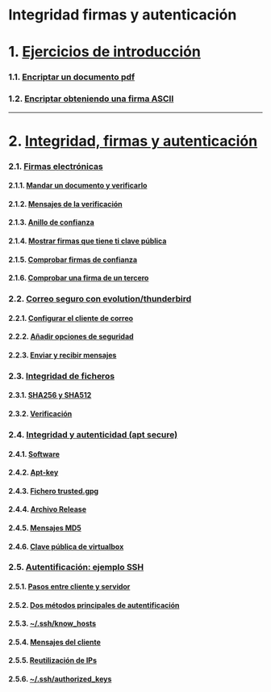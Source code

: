 # Integridad firmas y autenticación
# 1. [Ejercicios de introducción](https://github.com/PalomaR88/Integridad_firmas_y_autenticacion/blob/master/ejercicio_firma_digital.md)
### 1.1. [Encriptar un documento pdf](https://github.com/PalomaR88/Integridad_firmas_y_autenticacion/blob/master/ejercicio_firma_digital.md#1-selecciona-un-documento-pdf-y-encr%C3%ADptalo-y-f%C3%ADrmalo-opci%C3%B3n---sign-env%C3%ADalo-a-un-compa%C3%B1ero-que-debe-en-primer-lugar-verificar-la-firma-y-posteriormente-descifrar-el-documento)
### 1.2. [Encriptar obteniendo una firma ASCII](https://github.com/PalomaR88/Integridad_firmas_y_autenticacion/blob/master/ejercicio_firma_digital.md#2-realiza-el-mismo-ejercicio-pero-obteniendo-una-firma-ascii)
------------------------------------------------------------------------------
# 2. [Integridad, firmas y autenticación](https://github.com/PalomaR88/Integridad_firmas_y_autenticacion/blob/master/Practicas.md)
### 2.1. [Firmas electrónicas](https://github.com/PalomaR88/Integridad_firmas_y_autenticacion/blob/master/Practicas.md#tarea-1-firmas-electr%C3%B3nicas)
#### 2.1.1. [Mandar un documento y verificarlo](https://github.com/PalomaR88/Integridad_firmas_y_autenticacion/blob/master/Practicas.md#1-manda-un-documento-y-la-firma-electr%C3%B3nica-del-mismo-a-un-compa%C3%B1ero-verifica-la-firma-que-tu-has-recibido)
#### 2.1.2. [Mensajes de la verificación](https://github.com/PalomaR88/Integridad_firmas_y_autenticacion/blob/master/Practicas.md#2-qu%C3%A9-significa-el-mensaje-que-aparece-en-el-momento-de-verificar-la-firma)
#### 2.1.3. [Anillo de confianza](https://github.com/PalomaR88/Integridad_firmas_y_autenticacion/blob/master/Practicas.md#3-vamos-a-crear-un-anillo-de-confianza-entre-los-miembros-de-nuestra-clase-para-ello)
#### 2.1.4. [Mostrar firmas que tiene ti clave pública](https://github.com/PalomaR88/Integridad_firmas_y_autenticacion/blob/master/Practicas.md#4-muestra-las-firmas-que-tiene-tu-clave-p%C3%BAblica)
#### 2.1.5. [Comprobar firmas de confianza](https://github.com/PalomaR88/Integridad_firmas_y_autenticacion/blob/master/Practicas.md#5-comprueba-que-ya-puedes-verificar-sin-problemas-una-firma-recibida-por-una-persona-en-la-que-conf%C3%ADas)
#### 2.1.6. [Comprobar una firma de un tercero](https://github.com/PalomaR88/Integridad_firmas_y_autenticacion/blob/master/Practicas.md#6-comprueba-que-puedes-verificar-sin-problemas-una-firma-recibida-por-una-tercera-persona-en-la-que-conf%C3%ADa-una-persona-en-la-que-tu-conf%C3%ADas)
### 2.2. [Correo seguro con evolution/thunderbird](https://github.com/PalomaR88/Integridad_firmas_y_autenticacion/blob/master/Practicas.md#tarea-2-correo-seguro-con-evolutionthunderbird)
#### 2.2.1. [Configurar el cliente de correo](https://github.com/PalomaR88/Integridad_firmas_y_autenticacion/blob/master/Practicas.md#1-configura-el-cliente-de-correo-evolution-con-tu-cuenta-de-correo-habitual)
#### 2.2.2. [Añadir opciones de seguridad](https://github.com/PalomaR88/Integridad_firmas_y_autenticacion/blob/master/Practicas.md#2-a%C3%B1ade-a-la-cuenta-las-opciones-de-seguridad-para-poder-enviar-correos-firmados-con-tu-clave-privada-o-cifrar-los-mensajes-para-otros-destinatarios)
#### 2.2.3. [Enviar y recibir mensajes](https://github.com/PalomaR88/Integridad_firmas_y_autenticacion/blob/master/Practicas.md#3-env%C3%ADa-y-recibe-varios-mensajes-con-tus-compa%C3%B1eros-y-comprueba-el-funcionamiento-adecuado-de-gpg)
### 2.3. [Integridad de ficheros](https://github.com/PalomaR88/Integridad_firmas_y_autenticacion/blob/master/Practicas.md#tarea-3-integridad-de-ficheros)
#### 2.3.1. [SHA256 y SHA512](https://github.com/PalomaR88/Integridad_firmas_y_autenticacion/blob/master/Practicas.md#1-para-validar-el-contenido-de-la-imagen-cd-solo-aseg%C3%BArese-de-usar-la-herramienta-apropiada-para-sumas-de-verificaci%C3%B3n-para-cada-versi%C3%B3n-publicada-existen-archivos-de-suma-de-comprobaci%C3%B3n-con-algoritmos-fuertes-sha256-y-sha512-deber%C3%ADa-usar-las-herramientas-sha256sum-o-sha512sum-para-trabajar-con-ellos)
#### 2.3.2. [Verificación](https://github.com/PalomaR88/Integridad_firmas_y_autenticacion/blob/master/Practicas.md#2-verifica-que-el-contenido-del-hash-que-has-utilizado-no-ha-sido-manipulado-usando-la-firma-digital-que-encontrar%C3%A1s-en-el-repositorio-puedes-encontrar-una-gu%C3%ADa-para-realizarlo-en-este-art%C3%ADculo-how-to-verify-an-authenticity-of-downloaded-debian-iso-images)
### 2.4. [Integridad y autenticidad (apt secure)](https://github.com/PalomaR88/Integridad_firmas_y_autenticacion/blob/master/Practicas.md#tarea-4-integridad-y-autenticidad-apt-secure)
#### 2.4.1. [Software](https://github.com/PalomaR88/Integridad_firmas_y_autenticacion/blob/master/Practicas.md#1-qu%C3%A9-software-utiliza-apt-secure-para-realizar-la-criptograf%C3%ADa-asim%C3%A9trica)
#### 2.4.2. [Apt-key](https://github.com/PalomaR88/Integridad_firmas_y_autenticacion/blob/master/Practicas.md#2-para-que-sirve-el-comando-apt-key-qu%C3%A9-muestra-el-comando-apt-key-list)
#### 2.4.3. [Fichero trusted.gpg](https://github.com/PalomaR88/Integridad_firmas_y_autenticacion/blob/master/Practicas.md#2-para-que-sirve-el-comando-apt-key-qu%C3%A9-muestra-el-comando-apt-key-list)
#### 2.4.4. [Archivo Release](https://github.com/PalomaR88/Integridad_firmas_y_autenticacion/blob/master/Practicas.md#5-explica-el-proceso-por-el-cual-el-sistema-nos-asegura-que-los-ficheros-que-estamos-descargando-son-leg%C3%ADtimos)
#### 2.4.5. [Mensajes MD5](https://github.com/PalomaR88/Integridad_firmas_y_autenticacion/blob/master/Practicas.md#5-explica-el-proceso-por-el-cual-el-sistema-nos-asegura-que-los-ficheros-que-estamos-descargando-son-leg%C3%ADtimos)
#### 2.4.6. [Clave pública de virtualbox](https://github.com/PalomaR88/Integridad_firmas_y_autenticacion/blob/master/Practicas.md#6-a%C3%B1ade-de-forma-correcta-el-repositorio-de-virtualbox-a%C3%B1adiendo-la-clave-p%C3%BAblica-de-virtualbox-como-se-indica-en-la-documentaci%C3%B3n)
### 2.5. [Autentificación: ejemplo SSH](https://github.com/PalomaR88/Integridad_firmas_y_autenticacion/blob/master/Practicas.md#tarea-5-autentificaci%C3%B3n-ejemplo-ssh)
#### 2.5.1. [Pasos entre cliente y servidor](https://github.com/PalomaR88/Integridad_firmas_y_autenticacion/blob/master/Practicas.md#1-explica-los-pasos-que-se-producen-entre-el-cliente-y-el-servidor-para-que-el-protocolo-cifre-la-informaci%C3%B3n-que-se-transmite-para-qu%C3%A9-se-utiliza-la-criptograf%C3%ADa-sim%C3%A9trica-y-la-asim%C3%A9trica)
#### 2.5.2. [Dos métodos principales de autentificación](https://github.com/PalomaR88/Integridad_firmas_y_autenticacion/blob/master/Practicas.md#2-explica-los-dos-m%C3%A9todos-principales-de-autentificaci%C3%B3n-por-contrase%C3%B1a-y-utilizando-un-par-de-claves-p%C3%BAblicas-y-privadas)
#### 2.5.3. [~/.ssh/know_hosts](https://github.com/PalomaR88/Integridad_firmas_y_autenticacion/blob/master/Practicas.md#3-en-el-cliente-para-que-sirve-el-contenido-que-se-guarda-en-el-fichero-sshknow_hosts)
#### 2.5.4. [Mensajes del cliente](https://github.com/PalomaR88/Integridad_firmas_y_autenticacion/blob/master/Practicas.md#4-qu%C3%A9-significa-este-mensaje-que-aparece-la-primera-vez-que-nos-conectamos-a-un-servidor)
#### 2.5.5. [Reutilización de IPs](https://github.com/PalomaR88/Integridad_firmas_y_autenticacion/blob/master/Practicas.md#5-en-ocasiones-cuando-estamos-trabajando-en-el-cloud-y-reutilizamos-una-ip-flotante-nos-aparece-este-mensaje)
#### 2.5.6. [~/.ssh/authorized_keys](https://github.com/PalomaR88/Integridad_firmas_y_autenticacion/blob/master/Practicas.md#6-qu%C3%A9-guardamos-y-para-qu%C3%A9-sirve-el-fichero-en-el-servidor-sshauthorized_keys)
